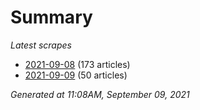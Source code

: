 # Summary
*Latest scrapes*
* [2021-09-08](https://github.com/nuuuwan/news_lk/blob/data/news_lk.2021-09-08.json) (173 articles)
* [2021-09-09](https://github.com/nuuuwan/news_lk/blob/data/news_lk.2021-09-09.json) (50 articles)

*Generated at 11:08AM, September 09, 2021*